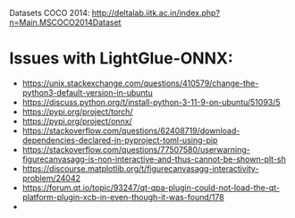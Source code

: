 Datasets COCO 2014: http://deltalab.iitk.ac.in/index.php?n=Main.MSCOCO2014Dataset

# Issues with LightGlue-ONNX:
- https://unix.stackexchange.com/questions/410579/change-the-python3-default-version-in-ubuntu
- https://discuss.python.org/t/install-python-3-11-9-on-ubuntu/51093/5
- https://pypi.org/project/torch/
- https://pypi.org/project/onnx/
- https://stackoverflow.com/questions/62408719/download-dependencies-declared-in-pyproject-toml-using-pip
- https://stackoverflow.com/questions/77507580/userwarning-figurecanvasagg-is-non-interactive-and-thus-cannot-be-shown-plt-sh
- https://discourse.matplotlib.org/t/figurecanvasagg-interactivity-problem/24042
- https://forum.qt.io/topic/93247/qt-qpa-plugin-could-not-load-the-qt-platform-plugin-xcb-in-even-though-it-was-found/178
- 
